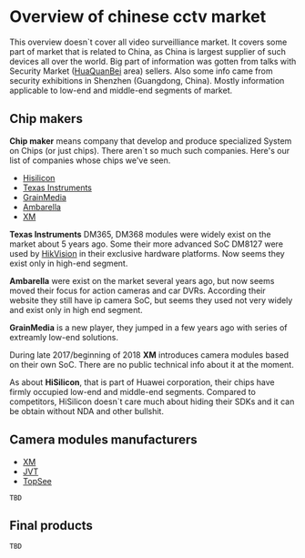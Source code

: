 # Overview of chinese cctv market

This overview doesn`t cover all video surveilliance market. It covers some part of market that is related to China, 
as China is largest supplier of such devices all over the world.
Big part of information was gotten from talks with Security Market ([HuaQuanBei](https://en.wikipedia.org/wiki/Huaqiangbei) area) sellers. 
Also some info came from security exhibitions in Shenzhen (Guangdong, China). 
Mostly information applicable to low-end and middle-end segments of market.

## Chip makers

**Chip maker** means company that develop and produce specialized System on Chips (or just chips). 
There aren`t so much such companies. Here's our list of companies whose chips we've seen.

- [Hisilicon](http://www.hisilicon.com/)
- [Texas Instruments](http://www.ti.com/) 
- [GrainMedia](http://www.grain-media.com/)
- [Ambarella](https://www.ambarella.com/)
- [XM](http://www.xiongmaitech.com/)

**Texas Instruments** DM365, DM368 modules were widely exist on the market about 5 years ago. 
Some their more advanced SoC DM8127 were used by [HikVision](https://www.hikvision.com/) in their exclusive hardware platforms.
Now seems they exist only in high-end segment.

**Ambarella** were exist on the market several years ago, but now seems moved their focus for action cameras and car DVRs. 
According their website they still have ip camera SoC, but seems they used not very widely and exist only in high end segment.

**GrainMedia** is a new player, they jumped in a few years ago with series of extreamly low-end solutions.

During late 2017/beginning of 2018 **XM** introduces camera modules based on their own SoC. There are no public technical info about it at the moment.

As about **HiSilicon**, that is part of Huawei corporation, their chips have firmly occupied low-end and middle-end segments. 
Сompared to competitors, HiSilicon doesn`t care much about hiding their SDKs and it can be obtain without NDA and other bullshit.  

## Camera modules manufacturers

- [XM](http://www.xiongmaitech.com/)
- [JVT](http://www.jvt.cc/)
- [TopSee](http://www.tpsee.com/)

`TBD`

## Final products

`TBD`
